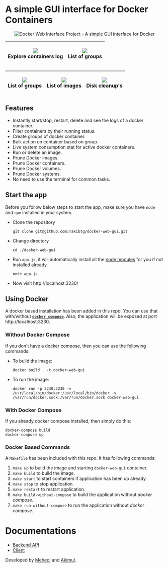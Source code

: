 # A simple GUI interface for Docker Containers

<p align="center">
  <img src="https://i.imgur.com/z95AFEC.png" alt="Docker Web Interface Project - A simple GUI interface for Docker" title="Docker Web Interface Project - A simple GUI interface for Docker">
</p>

|<p align="center"><img src="https://i.imgur.com/pgXpRJR.png"/><br/>Explore containers log</p> | <p align="center"><img src="https://i.imgur.com/ug2hHo2.png"/><br/>List of groups</p> |
|--|--|

| <p align="center"><img src="https://i.imgur.com/ug2hHo2.png"/><br/>List of groups</p> |<p align="center"><img src="https://i.imgur.com/HuUNz6h.png"/><br/>List of images</p> | <p align="center"><img src="https://i.imgur.com/s3CHjcQ.png"/><br/>Disk cleanup's</p> |
|--|--|--|


## Features
- Instantly start/stop, restart, delete and see the logs of a docker container.
- Filter containers by their running status.
- Create groups of docker container.
- Bulk action on container based on group.
- Live system consumption stat for active docker containers.
- Run or delete an image.
- Prune Docker images.
- Prune Docker containers.
- Prune Docker volumes.
- Prune Docker systems.
- No need to use the terminal for common tasks.

## Start the app
Before you follow below steps to start the app, make sure you have `node` and `npm` installed in your system.
- Clone the repository
  ```
  git clone git@github.com:rakibtg/docker-web-gui.git
  ```
- Change directory
  ```
  cd ./docker-web-gui
  ````
- Run `app.js`, it will automatically install all the [node modules](https://github.com/rakibtg/docker-web-gui/blob/master/backend/package.json) for you if not installed already.
  ```
  node app.js
  ```
- Now visit http://localhost:3230/

## Using Docker

A docker based installation has been added in this repo. You can use that with/without [**`docker compose`**](https://docs.docker.com/compose/).
Also, the application will be exposed at port http://localhost:3230.

### Without Docker Compose

If you don't have a docker compose, then you can use the following commands:

- To build the image:
    ```
    docker build . -t docker-web-gui
    ```
- To run the image:
    ```
    docker run -p 3230:3230 -v /usr/local/bin/docker:/usr/local/bin/docker -v /var/run/docker.sock:/var/run/docker.sock docker-web-gui
    ```

### With Docker Compose

If you already docker compose installed, then simply do this:

```
docker-compose build
docker-compose up
```

### Docker Based Commands

A `Makefile` has been included with this repo. It has following commands:

1. `make up` to build the image and starting `docker-web-gui` container.
2. `make build` to build the image.
3. `make start` to start containers if application has been up already.
4. `make stop` to stop application.
5. `make restart` to restart application.
6. `make build-without-compose` to build the application without *docker compose*.
7. `make run-without-compose` to run the application without *docker compose*.

# Documentations
- [Backend API](https://github.com/rakibtg/docker-web-gui/tree/master/backend)
- [Client](https://github.com/rakibtg/docker-web-gui/tree/master/client)

Developed by [Mehedi](https://twitter.com/rakibtg) and [Akimul](https://www.linkedin.com/in/akimulakash/).